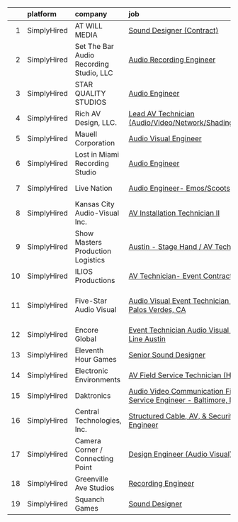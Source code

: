

|    | platform    | company                                 | job                                                                                                                                                                         | update_time   | location                |
|---:|:------------|:----------------------------------------|:----------------------------------------------------------------------------------------------------------------------------------------------------------------------------|:--------------|:------------------------|
|  1 | SimplyHired | AT WILL MEDIA                           | [Sound Designer (Contract)](https://www.simplyhired.com/job/A8J3OHbNiyMLbVFnIUfy0ozJJiTZfcE14SmK3bIR7bWPApEHFt1A1g?q=audio+engineer)                                        | Recently      | Remote                  |
|  2 | SimplyHired | Set The Bar Audio Recording Studio, LLC | [Audio Recording Engineer](https://www.simplyhired.com/job/Jv3iNb_Q-ojG2ToR6FjPExUMRfsYidw0VlsYy8_vhEWpX2UI4he8aA?q=audio+engineer)                                         | Recently      | Baltimore, MD           |
|  3 | SimplyHired | STAR QUALITY STUDIOS                    | [Audio Engineer](https://www.simplyhired.com/job/qT2rbb-zLDr1RHxZq6-yiGEHg7XZ-AOyI0CVtM5aU2JDrjfKI6yrng?q=audio+engineer)                                                   | Today         | Fairfield, CA           |
|  4 | SimplyHired | Rich AV Design, LLC.                    | [Lead AV Technician (Audio/Video/Network/Shading/Lighting)](https://www.simplyhired.com/job/q6L9vD4n-m2gE90BA0hVt-7Z4uX3YvP_DYMCvNwYf_MaS5ACwBIqeQ?q=audio+engineer)        | Recently      | Fairfield, CT           |
|  5 | SimplyHired | Mauell Corporation                      | [Audio Visual Engineer](https://www.simplyhired.com/job/Ic-_99lorrLynvLMuJQtPYhwRQgVVzd7ZnOcWtOmMEhiveb4B7qRuQ?q=audio+engineer)                                            | Recently      | Dillsburg, PA           |
|  6 | SimplyHired | Lost in Miami Recording Studio          | [Audio Engineer](https://www.simplyhired.com/job/Mz5jZWqTYRUtDRlAoWgrQvidrLy0fK49vnx0z5-L9za2tr1Wsfp8ug?q=audio+engineer)                                                   | Recently      | Davie, FL               |
|  7 | SimplyHired | Live Nation                             | [Audio Engineer- Emos/Scoots](https://www.simplyhired.com/job/j-j0XR4QeM7NOgvm18RWWx_C2qawAr8MQzThJbjIVt9l9F_YTPKfOw?q=audio+engineer)                                      | Recently      | Austin, TX              |
|  8 | SimplyHired | Kansas City Audio-Visual Inc.           | [AV Installation Technician II](https://www.simplyhired.com/job/4c2MehchX-wIhiLJxX0y3CQB2lMV-egeQD9MuLYnnVv-Td2jHTFLeQ?q=audio+engineer)                                    | Recently      | Columbia, MO            |
|  9 | SimplyHired | Show Masters Production Logistics       | [Austin - Stage Hand / AV Technician](https://www.simplyhired.com/job/cukbTUQv5FdOf4gjjtsq4n_k1PKePcY3QEZ9vXputHEZTafBSF2ylw?q=audio+engineer)                              | 1d            | Austin, TX +1 location  |
| 10 | SimplyHired | ILIOS Productions                       | [AV Technician- Event Contract Labor](https://www.simplyhired.com/job/667LDG2whikuHRjFYDItYrqWR8I0w_pLzq4r_gsBP1tHxvJyTgNa3w?q=audio+engineer)                              | Recently      | Austin, TX              |
| 11 | SimplyHired | Five-Star Audio Visual                  | [Audio Visual Event Technician - Rancho Palos Verdes, CA](https://www.simplyhired.com/job/osvHicrYrwhQyJPXJWxZEfJIPJ22UyCm5cJcgp-fJprpThDwPiFsvw?q=audio+engineer)          | Recently      | Rancho Palos Verdes, CA |
| 12 | SimplyHired | Encore Global                           | [Event Technician Audio Visual - The Line Austin](https://www.simplyhired.com/job/d7TJrCQCTsYTU3kkJkOw87d3pzPTl_4kIuk0eZeVrWR045xqZH6A5w?q=audio+engineer)                  | Today         | Austin, TX              |
| 13 | SimplyHired | Eleventh Hour Games                     | [Senior Sound Designer](https://www.simplyhired.com/job/m3fXMhDWw3f_NUpsSVugSZRrdJsTe_r_DnHoundeoevw8Rm8xIgvjA?q=audio+engineer)                                            | Recently      | Austin, TX              |
| 14 | SimplyHired | Electronic Environments                 | [AV Field Service Technician (Hamptons)](https://www.simplyhired.com/job/iaLPT5_v0Ja-bRYnWUZCJ42Sffcav98w5Yv57LEOwkAQhSpEeFSTlA?q=audio+engineer)                           | Recently      | Water Mill, NY          |
| 15 | SimplyHired | Daktronics                              | [Audio Video Communication Field Service Engineer - Baltimore, MD](https://www.simplyhired.com/job/raEk6s7pHtupwNBYsL7g7G2IfSs2zAA0hPYCa4Qi1sZ8O-X0Nawvdw?q=audio+engineer) | Recently      | Baltimore, MD           |
| 16 | SimplyHired | Central Technologies, Inc.              | [Structured Cable, AV, & Security Engineer](https://www.simplyhired.com/job/VkRJMsUqurY97yLgpxjAahiOCiQG5hFyHQV8RmpFCS4QAsW2MmksbQ?q=audio+engineer)                        | Recently      | Johnson City, TN        |
| 17 | SimplyHired | Camera Corner / Connecting Point        | [Design Engineer (Audio Visual)](https://www.simplyhired.com/job/msdKdDy9fOntVOysi6SHgg0FdRPcBjK_X6gm55oPkMYGqV5tOGCtXA?q=audio+engineer)                                   | Recently      | Green Bay, WI           |
| 18 | SimplyHired | Greenville Ave Studios                  | [Recording Engineer](https://www.simplyhired.com/job/9iomljYg0lWcPNEapypLJI8FUR3lPNXHKT08rNMv927JXpl-rR3dGQ?q=audio+engineer)                                               | Recently      | Dallas, TX              |
| 19 | SimplyHired | Squanch Games                           | [Sound Designer](https://www.simplyhired.com/job/nt24aAN7yZxlbbFuk_zQ-0h3N40VSWq6VM6Mnb59l2nRFcGnCl5bZg?q=audio+engineer)                                                   | 8d            | Remote                  |